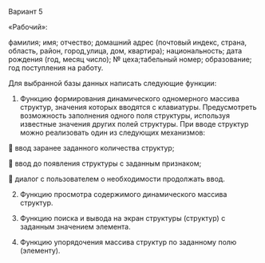 Вариант 5


«Рабочий»:

фамилия; имя; отчество; домашний адрес (почтовый индекс, страна, область, район, город,улица, дом, квартира); национальность; дата рождения (год, месяц число); № цеха;табельный номер; образование; год поступления на работу.

Для выбранной базы данных написать следующие функции:

1. Функцию формирования динамического одномерного массива структур, значения которых вводятся с клавиатуры. Предусмотреть возможность заполнения одного поля структуры, используя известные значения других полей структуры. При вводе структур
можно реализовать один из следующих механизмов:

 ввод заранее заданного количества структур;

 ввод до появления структуры с заданным признаком;

 диалог с пользователем о необходимости продолжать ввод.

2. Функцию просмотра содержимого динамического массива структур.

3. Функцию поиска и вывода на экран структуры (структур) с заданным значением элемента.

4. Функцию упорядочения массива структур по заданному полю (элементу).
